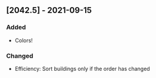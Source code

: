 ## [2042.5] - 2021-09-15
### Added
- Colors!

### Changed
- Efficiency: Sort buildings only if the order has changed